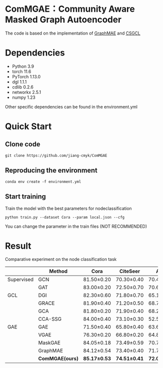 # ComMGAE：Community Aware Masked Graph Autoencoder

The code is based on the implementation of [GraphMAE](https://github.com/THUDM/GraphMAE) and [CSGCL](https://github.com/HanChen-HUST/CSGCL)

# Dependencies
* Python 3.9
* torch 11.6
* PyTorch 1.13.0
* dgl 1.1.1
* cdlib 0.2.6
* networkx 2.5.1
* numpy 1.23

Other specific dependencies can be found in the environment.yml

# Quick Start
## Clone code 
~~~shell
git clone https://github.com/jiang-cmyk/ComMGAE
~~~

## Reproducing the environment
~~~conda
conda env create -f environment.yml
~~~

## Start training
Train the model with the best parameters for nodeclassification
~~~shell
python train.py --dataset Cora --param local.json --cfg
~~~
You can change the parameter in the train files (NOT RECOMMENDED)

# Result
Comparative experiment on the node classification task

|            | Method | Cora  | CiteSeer | Arxiv | Computers | Photo |
|------------|---|:---:|:---:|:---:|:---:|---:|
| Supervised | GCN   | 81.50±0.20 | 70.30±0.40 | 70.40±0.30 | 86.51±0.54 | 92.42±0.22 |
|            | GAT   | 83.00±0.20 | 72.50±0.70 | 70.60±0.30 | 86.93±0.29 | 92.56±0.35 |
| GCL        | DGI   | 82.30±0.60 | 71.80±0.70 | 65.10±0.40 | 83.95±0.47 | 91.61±0.22 |
|            | GRACE | 81.90±0.40 | 71.20±0.50 | 68.70±0.40 | 86.25±0.25 | 92.15±0.24 |
|            | GCA   | 81.80±0.20 | 71.90±0.40 | 68.20±0.20 | 87.85±0.31 | 92.53±0.16|
|            | CCA-SSG | 84.00±0.40 | 73.10±0.30 | 52.55±0.10 | 88.74±0.28 | 93.14±0.14|
| GAE        | GAE | 71.50±0.40 | 65.80±0.40 | 63.60±0.50 | 85.10±0.40 | 91.00±0.10 |
|            | VGAE  | 76.30±0.20 | 66.80±0.20 | 64.80±0.20 | 85.80±0.30 | 91.50±0.20 |
|            | MaskGAE | 84.05±0.18 | 73.49±0.59 | 70.73±0.30 | 89.01±0.34 | 92.89±0.18 |
|            | GraphMAE | 84.12±0.54 | 73.40±0.40 | 71.75±0.17 | 88.04±0.54 | 92.43±0.16 |
|            | **ComMGAE(ours)** | **85.17±0.53** | __74.51±0.41__ | __72.03±0.11__ | __89.80±0.14__ | __93.22±0.26__|
